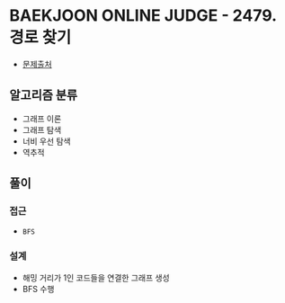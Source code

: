 # BAEKJOON ONLINE JUDGE - 2479. 경로 찾기

- [문제출처](https://www.acmicpc.net/problem/2479 '2479. 경로 찾기')

## 알고리즘 분류

- 그래프 이론
- 그래프 탐색
- 너비 우선 탐색
- 역추적

## 풀이

### 접근

- `BFS`

### 설계

- 해밍 거리가 1인 코드들을 연결한 그래프 생성
- BFS 수행
